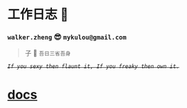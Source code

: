 # 工作日志 :memo:

### `walker.zheng` :sunglasses: `mykulou@gmail.com`

> 子 :speech_balloon: `吾日三省吾身`

~~_`If you sexy then flaunt it, If you freaky then own it.`_~~

# [docs](docs/README.md)

